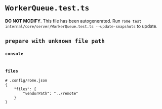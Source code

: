 # `WorkerQueue.test.ts`

**DO NOT MODIFY**. This file has been autogenerated. Run `rome test internal/core/server/WorkerQueue.test.ts --update-snapshots` to update.

## `prepare with unknown file path`

### `console`

```

```

### `files`

```
# .config/rome.json
{
	"files": {
		"vendorPath": "../remote"
	}
}


```
